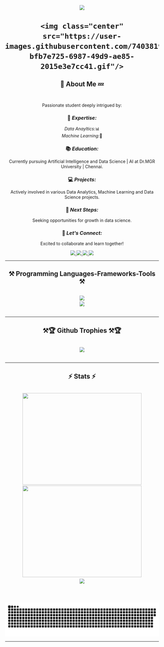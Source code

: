 <h1 align="center">
    <img src="https://readme-typing-svg.herokuapp.com/?font=Righteous&size=35&center=true&vCenter=true&width=500&height=70&duration=4000&lines=Hi+There!+👋;+I'm+Javith_Naseem+😉;" />

    <img class="center" src="https://user-images.githubusercontent.com/74038190/212749447-bfb7e725-6987-49d9-ae85-2015e3e7cc41.gif"/>
</h1>

<h2 align="center">💬 About Me 💤</h2>

<br/>

<div align="center">

Passionate student deeply intrigued by:

### 🧠 *Expertise:*

 *Data Anayltics:*📊<br/>
 *Machine Learning:*🤖 <br/>


### 📚 *Education:*

Currently pursuing Artificial Intelligence and Data Science | AI at Dr.MGR University | Chennai.

### 💻 *Projects:*

Actively involved in various Data Analytics, Machine Learning and Data Science projects.

### 🌱 *Next Steps:*

Seeking opportunities for growth in data science.

### 🤝 *Let's Connect:*

Excited to collaborate and learn together!




 </div>
 
<div align="center"> 
  <a href="mailto:javithnaseem.j@gmail.com">
    <img src="https://img.shields.io/badge/Gmail-333333?style=for-the-badge&logo=gmail&logoColor=red" />
  </a>
  <a href="https://linkedin.com/in/javithnaseemj/" target="_blank">
    <img src="https://img.shields.io/badge/LinkedIn-0077B5?style=for-the-badge&logo=linkedin&logoColor=white" target="_blank" />
  </a>
  <a href="https://wfo2nmjt4b3lbxnbvr6fiw.on.drv.tw/www.JavithNaseem.com/" target="_blank">
     <img src="https://img.shields.io/badge/Portfolio-FF5722?style=for-the-badge&logo=todoist&logoColor=white" target="_blank" /> <!-- sqlite, safari, google-chrome are other good icon options -->
  </a>
  <a href="https://www.kaggle.com/javithj" target="_blank">
    <img src="https://img.shields.io/badge/Kaggle-333333?style=for-the-badge&logo=kaggle&logoColor=blue" />
</a> 


</div>

 <hr/>
 
<h2 align="center">⚒ Programming Languages-Frameworks-Tools ⚒</h2>
<br/>
<div align="center">
    <img src="https://skillicons.dev/icons?i=python,html,css,sklearn,powerbi" /><br>
    <img src="https://skillicons.dev/icons?i=docker,git,r,mysql,flask,redhat,github" /><br>
</div>

<br/>
<hr/>

<h2 align="center">⚒🏆 Github Trophies ⚒🏆</h2>
<br/>
<div align="center">
    <img src="https://github-profile-trophy.vercel.app/?username=JavithNaseem-J&theme=matrix&no-frame=false&no-bg=false&margin-w=4" /><br>
</div>

<br/>
<hr/>
<h2 align="center">⚡ Stats ⚡</h2>
<br>
<div align=center>
    <img width=390 height=300  src="https://github-readme-streak-stats.herokuapp.com/?user=JavithNaseem-J&theme=dark&hide_border=false" />
  <img width=390 height=300 src="https://github-readme-stats.vercel.app/api?username=JavithNaseem-J&theme=dark&hide_border=false&include_all_commits=true&count_private=true"/>
  <br/>
  <img width=325 align="center" src="https://github-readme-stats.vercel.app/api/top-langs/?username=JavithNaseem-J&theme=dark&hide_border=false&include_all_commits=true&count_private=true&layout=compact" />
</div>

<br/><br/>
<p align="center">
 <img width="1000" src="github-snake.svg" alt="snake"/>
</p>

<hr/>

<br/>

